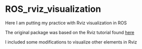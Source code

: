 # ROS_rviz_visualization
Here I am putting my practice with Rviz visualization in ROS

The original package was based on the Rviz tutorial found [here](http://wiki.ros.org/rviz/Tutorials/Markers%3A%20Basic%20Shapes)

I included some modifications to visualize other elements in Rviz
